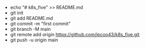 - echo "# k8s_five" >> README.md
- git init
- git add README.md
- git commit -m "first commit"
- git branch -M main
- git remote add origin https://github.com/ipcoo43/k8s_five.git
- git push -u origin main
